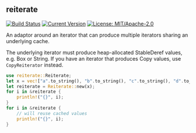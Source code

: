 ## reiterate

[![Build Status](https://travis-ci.org/Manishearth/reiterate.svg?branch=master)](https://travis-ci.org/Manishearth/reiterate)
[![Current Version](https://img.shields.io/crates/v/reiterate.svg)](https://crates.io/crates/reiterate)
[![License: MIT/Apache-2.0](https://img.shields.io/crates/l/reiterate.svg)](#license)

An adaptor around an iterator that can produce multiple iterators sharing an underlying cache.

The underlying iterator must produce heap-allocated StableDeref values,
e.g. Box or String. If you have an iterator that produces Copy values,
use `CopyReiterator` instead.

```rust
use reiterate::Reiterate;
let x = vec!["a".to_string(), "b".to_string(), "c".to_string(), "d".to_string()];
let reiterate = Reiterate::new(x);
for i in &reiterate {
    println!("{}", i);    
}
for i in &reiterate {
    // will reuse cached values
    println!("{}", i);    
}
```
